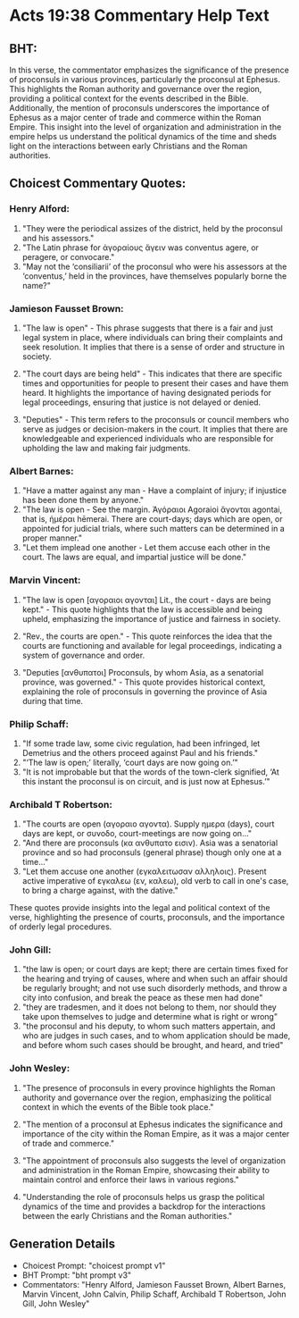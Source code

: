 # Acts 19:38 Commentary Help Text

## BHT:
In this verse, the commentator emphasizes the significance of the presence of proconsuls in various provinces, particularly the proconsul at Ephesus. This highlights the Roman authority and governance over the region, providing a political context for the events described in the Bible. Additionally, the mention of proconsuls underscores the importance of Ephesus as a major center of trade and commerce within the Roman Empire. This insight into the level of organization and administration in the empire helps us understand the political dynamics of the time and sheds light on the interactions between early Christians and the Roman authorities.

## Choicest Commentary Quotes:
### Henry Alford:
1. "They were the periodical assizes of the district, held by the proconsul and his assessors."
2. "The Latin phrase for ἀγοραίους ἄγειν was conventus agere, or peragere, or convocare."
3. "May not the ‘consiliarii’ of the proconsul who were his assessors at the ‘conventus,’ held in the provinces, have themselves popularly borne the name?"

### Jamieson Fausset Brown:
1. "The law is open" - This phrase suggests that there is a fair and just legal system in place, where individuals can bring their complaints and seek resolution. It implies that there is a sense of order and structure in society. 

2. "The court days are being held" - This indicates that there are specific times and opportunities for people to present their cases and have them heard. It highlights the importance of having designated periods for legal proceedings, ensuring that justice is not delayed or denied. 

3. "Deputies" - This term refers to the proconsuls or council members who serve as judges or decision-makers in the court. It implies that there are knowledgeable and experienced individuals who are responsible for upholding the law and making fair judgments.

### Albert Barnes:
1. "Have a matter against any man - Have a complaint of injury; if injustice has been done them by anyone."
2. "The law is open - See the margin. Ἀγόραιοι Agoraioi ἄγονται agontai, that is, ἡμέραι hēmerai. There are court-days; days which are open, or appointed for judicial trials, where such matters can be determined in a proper manner."
3. "Let them implead one another - Let them accuse each other in the court. The laws are equal, and impartial justice will be done."

### Marvin Vincent:
1. "The law is open [αγοραιοι αγονται] Lit., the court - days are being kept." - This quote highlights that the law is accessible and being upheld, emphasizing the importance of justice and fairness in society.

2. "Rev., the courts are open." - This quote reinforces the idea that the courts are functioning and available for legal proceedings, indicating a system of governance and order.

3. "Deputies [ανθυπατοι] Proconsuls, by whom Asia, as a senatorial province, was governed." - This quote provides historical context, explaining the role of proconsuls in governing the province of Asia during that time.

### Philip Schaff:
1. "If some trade law, some civic regulation, had been infringed, let Demetrius and the others proceed against Paul and his friends."
2. "‘The law is open;’ literally, ‘court days are now going on.’"
3. "It is not improbable but that the words of the town-clerk signified, ‘At this instant the proconsul is on circuit, and is just now at Ephesus.’"

### Archibald T Robertson:
1. "The courts are open (αγοραιο αγοντα). Supply ημερα (days), court days are kept, or συνοδο, court-meetings are now going on..." 
2. "And there are proconsuls (κα ανθυπατο εισιν). Asia was a senatorial province and so had proconsuls (general phrase) though only one at a time..."
3. "Let them accuse one another (εγκαλειτωσαν αλληλοις). Present active imperative of εγκαλεω (εν, καλεω), old verb to call in one's case, to bring a charge against, with the dative."

These quotes provide insights into the legal and political context of the verse, highlighting the presence of courts, proconsuls, and the importance of orderly legal procedures.

### John Gill:
1. "the law is open; or court days are kept; there are certain times fixed for the hearing and trying of causes, where and when such an affair should be regularly brought; and not use such disorderly methods, and throw a city into confusion, and break the peace as these men had done"
2. "they are tradesmen, and it does not belong to them, nor should they take upon themselves to judge and determine what is right or wrong"
3. "the proconsul and his deputy, to whom such matters appertain, and who are judges in such cases, and to whom application should be made, and before whom such cases should be brought, and heard, and tried"

### John Wesley:
1. "The presence of proconsuls in every province highlights the Roman authority and governance over the region, emphasizing the political context in which the events of the Bible took place."

2. "The mention of a proconsul at Ephesus indicates the significance and importance of the city within the Roman Empire, as it was a major center of trade and commerce."

3. "The appointment of proconsuls also suggests the level of organization and administration in the Roman Empire, showcasing their ability to maintain control and enforce their laws in various regions."

4. "Understanding the role of proconsuls helps us grasp the political dynamics of the time and provides a backdrop for the interactions between the early Christians and the Roman authorities."


## Generation Details
- Choicest Prompt: "choicest prompt v1"
- BHT Prompt: "bht prompt v3"
- Commentators: "Henry Alford, Jamieson Fausset Brown, Albert Barnes, Marvin Vincent, John Calvin, Philip Schaff, Archibald T Robertson, John Gill, John Wesley"
